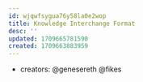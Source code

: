 ```yaml
---
id: wjqwfsygua76y58la0e2wop
title: Knowledge Interchange Format
desc: ''
updated: 1709665781590
created: 1709663883959
---
```


- creators: @genesereth @fikes